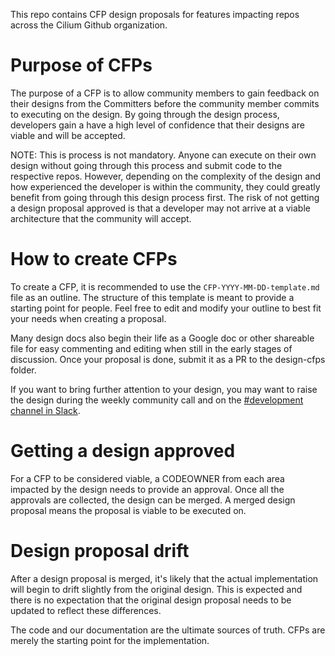 This repo contains CFP design proposals for features impacting repos across the
Cilium Github organization.

# Purpose of CFPs

The purpose of a CFP is to allow community members to gain feedback
on their designs from the Committers before the community member commits to
executing on the design. By going through the design process, developers gain a
have a high level of confidence that their designs are viable and will be
accepted.

NOTE: This is process is not mandatory. Anyone can execute on their own design
without going through this process and submit code to the respective repos.
However, depending on the complexity of the design and how experienced the
developer is within the community, they could greatly benefit from going through
this design process first. The risk of not getting a design proposal approved
is that a developer may not arrive at a viable architecture that the community will
accept.

# How to create CFPs

To create a CFP, it is recommended to use the `CFP-YYYY-MM-DD-template.md`
file as an outline. The structure of this template is meant to provide a starting
point for people. Feel free to edit and modify your outline to best fit your
needs when creating a proposal.

Many design docs also begin their life as a Google doc or other shareable
file for easy commenting and editing when still in the early stages of discussion.
Once your proposal is done, submit it as a PR to the design-cfps folder.

If you want to bring further attention to your design, you may want to
raise the design during the weekly community call and on the [#development
channel in Slack](https://cilium.slack.com/archives/C2B917YHE).

# Getting a design approved

For a CFP to be considered viable, a CODEOWNER from each area impacted by
the design needs to provide an approval. Once all the approvals are collected,
the design can be merged. A merged design proposal means the proposal is
viable to be executed on.

# Design proposal drift

After a design proposal is merged, it's likely that the actual implementation
will begin to drift slightly from the original design. This is expected and
there is no expectation that the original design proposal needs to be updated
to reflect these differences.

The code and our documentation are the ultimate sources of truth. CFPs are merely
the starting point for the implementation.

